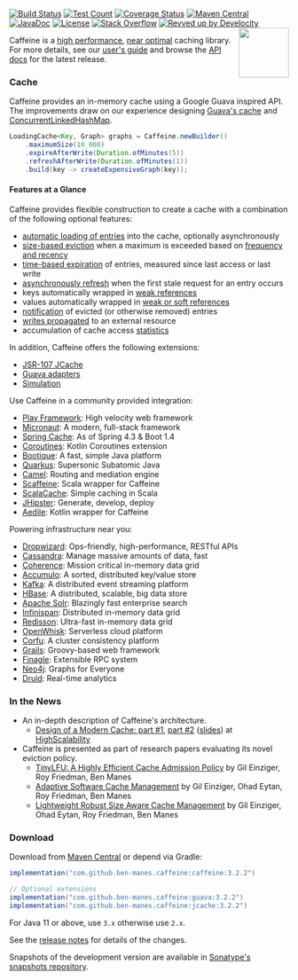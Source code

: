 [![Build Status](https://github.com/ben-manes/caffeine/actions/workflows/build.yml/badge.svg?branch=master)](https://github.com/ben-manes/caffeine/actions?query=workflow%3Abuild+branch%3Amaster)
[![Test Count](https://gist.githubusercontent.com/ben-manes/c20eb418f0e0bd6dfe1c25beb35faae4/raw/badge.svg)](https://github.com/ben-manes/caffeine/actions?query=workflow%3Abuild+branch%3Amaster)
[![Coverage Status](https://img.shields.io/coveralls/ben-manes/caffeine.svg?color=31c653)](https://coveralls.io/r/ben-manes/caffeine?branch=master)
[![Maven Central](https://img.shields.io/maven-central/v/com.github.ben-manes.caffeine/caffeine?color=31c653&label=maven%20central)](https://central.sonatype.com/artifact/com.github.ben-manes.caffeine/caffeine)
[![JavaDoc](https://www.javadoc.io/badge/com.github.ben-manes.caffeine/caffeine.svg?color=31c653)](http://www.javadoc.io/doc/com.github.ben-manes.caffeine/caffeine)
[![License](https://img.shields.io/:license-apache-31c653.svg)](http://www.apache.org/licenses/LICENSE-2.0.html)
[![Stack Overflow](https://img.shields.io/:stack%20overflow-caffeine-31c653.svg)](http://stackoverflow.com/questions/tagged/caffeine)
[![Revved up by Develocity](https://img.shields.io/badge/Revved%20up%20by-Develocity-06A0CE?logo=Gradle&labelColor=02303A)](https://caffeine.gradle-enterprise.cloud/scans)
<a href="https://github.com/ben-manes/caffeine/wiki">
<img align="right" height="90px" src="https://raw.githubusercontent.com/ben-manes/caffeine/master/wiki/logo.png">
</a>

Caffeine is a [high performance][benchmarks], [near optimal][efficiency] caching library. For more
details, see our [user's guide][users-guide] and browse the [API docs][javadoc] for the latest
release.

### Cache

Caffeine provides an in-memory cache using a Google Guava inspired API. The improvements draw on our
experience designing [Guava's cache][guava-cache] and [ConcurrentLinkedHashMap][clhm].

```java
LoadingCache<Key, Graph> graphs = Caffeine.newBuilder()
    .maximumSize(10_000)
    .expireAfterWrite(Duration.ofMinutes(5))
    .refreshAfterWrite(Duration.ofMinutes(1))
    .build(key -> createExpensiveGraph(key));
```

#### Features at a Glance

Caffeine provides flexible construction to create a cache with a combination of the following
optional features:

* [automatic loading of entries][population] into the cache, optionally asynchronously
* [size-based eviction][size] when a maximum is exceeded based on [frequency and recency][efficiency]
* [time-based expiration][time] of entries, measured since last access or last write
* [asynchronously refresh][refresh] when the first stale request for an entry occurs
* keys automatically wrapped in [weak references][reference]
* values automatically wrapped in [weak or soft references][reference]
* [notification][listener] of evicted (or otherwise removed) entries
* [writes propagated][compute] to an external resource
* accumulation of cache access [statistics][statistics]

In addition, Caffeine offers the following extensions:

* [JSR-107 JCache][jsr107]
* [Guava adapters][guava-adapter]
* [Simulation][simulator]

Use Caffeine in a community provided integration:

* [Play Framework][play]: High velocity web framework
* [Micronaut][micronaut]: A modern, full-stack framework
* [Spring Cache][spring]: As of Spring 4.3 & Boot 1.4
* [Coroutines][caffeine-coroutines]: Kotlin Coroutines extension
* [Bootique][bootique]: A fast, simple Java platform
* [Quarkus][quarkus]: Supersonic Subatomic Java
* [Camel][camel]: Routing and mediation engine
* [Scaffeine][scaffeine]: Scala wrapper for Caffeine
* [ScalaCache][scala-cache]: Simple caching in Scala
* [JHipster][jhipster]: Generate, develop, deploy
* [Aedile][aedile]: Kotlin wrapper for Caffeine

Powering infrastructure near you:

* [Dropwizard][dropwizard]: Ops-friendly, high-performance, RESTful APIs
* [Cassandra][cassandra]: Manage massive amounts of data, fast
* [Coherence][coherence]: Mission critical in-memory data grid
* [Accumulo][accumulo]: A sorted, distributed key/value store
* [Kafka][kafka]: A distributed event streaming platform
* [HBase][hbase]: A distributed, scalable, big data store
* [Apache Solr][solr]: Blazingly fast enterprise search
* [Infinispan][infinispan]: Distributed in-memory data grid
* [Redisson][redisson]: Ultra-fast in-memory data grid
* [OpenWhisk][open-whisk]: Serverless cloud platform
* [Corfu][corfu]: A cluster consistency platform
* [Grails][grails]: Groovy-based web framework
* [Finagle][finagle]: Extensible RPC system
* [Neo4j][neo4j]: Graphs for Everyone
* [Druid][druid]: Real-time analytics

### In the News

* An in-depth description of Caffeine's architecture.
  * [Design of a Modern Cache: part #1][modern-cache-1], [part #2][modern-cache-2]
    ([slides][modern-cache-slides]) at [HighScalability][]
* Caffeine is presented as part of research papers evaluating its novel eviction policy.
  * [TinyLFU: A Highly Efficient Cache Admission Policy][tinylfu]
    by Gil Einziger, Roy Friedman, Ben Manes
  * [Adaptive Software Cache Management][adaptive-tinylfu]
    by Gil Einziger, Ohad Eytan, Roy Friedman, Ben Manes
  * [Lightweight Robust Size Aware Cache Management][size-tinylfu]
    by Gil Einziger, Ohad Eytan, Roy Friedman, Ben Manes

### Download

Download from [Maven Central][maven] or depend via Gradle:

```gradle
implementation("com.github.ben-manes.caffeine:caffeine:3.2.2")

// Optional extensions
implementation("com.github.ben-manes.caffeine:guava:3.2.2")
implementation("com.github.ben-manes.caffeine:jcache:3.2.2")
```

For Java 11 or above, use `3.x` otherwise use `2.x`.

See the [release notes][releases] for details of the changes.

Snapshots of the development version are available in
[Sonatype's snapshots repository][snapshots].

[benchmarks]: https://github.com/ben-manes/caffeine/wiki/Benchmarks
[users-guide]: https://github.com/ben-manes/caffeine/wiki
[javadoc]: http://www.javadoc.io/doc/com.github.ben-manes.caffeine/caffeine
[guava-cache]: https://github.com/google/guava/wiki/CachesExplained
[clhm]: https://github.com/ben-manes/concurrentlinkedhashmap
[population]: https://github.com/ben-manes/caffeine/wiki/Population
[size]: https://github.com/ben-manes/caffeine/wiki/Eviction#size-based
[time]: https://github.com/ben-manes/caffeine/wiki/Eviction#time-based
[refresh]: https://github.com/ben-manes/caffeine/wiki/Refresh
[reference]: https://github.com/ben-manes/caffeine/wiki/Eviction#reference-based
[listener]: https://github.com/ben-manes/caffeine/wiki/Removal
[compute]: https://github.com/ben-manes/caffeine/wiki/Compute
[statistics]: https://github.com/ben-manes/caffeine/wiki/Statistics
[simulator]: https://github.com/ben-manes/caffeine/wiki/Simulator
[guava-adapter]: https://github.com/ben-manes/caffeine/wiki/Guava
[jsr107]: https://github.com/ben-manes/caffeine/wiki/JCache
[maven]: https://maven-badges.herokuapp.com/maven-central/com.github.ben-manes.caffeine/caffeine
[releases]: https://github.com/ben-manes/caffeine/releases
[snapshots]: https://central.sonatype.org/publish/publish-portal-snapshots/#consuming-snapshot-releases-for-your-project
[efficiency]: https://github.com/ben-manes/caffeine/wiki/Efficiency
[tinylfu]: https://dl.acm.org/doi/10.1145/3149371?cid=99659224047
[adaptive-tinylfu]: https://dl.acm.org/doi/10.1145/3274808.3274816?cid=99659224047
[size-tinylfu]: https://dl.acm.org/doi/10.1145/3507920?cid=99659224047
[modern-cache-1]: http://highscalability.com/blog/2016/1/25/design-of-a-modern-cache.html
[modern-cache-2]: http://highscalability.com/blog/2019/2/25/design-of-a-modern-cachepart-deux.html
[modern-cache-slides]: https://docs.google.com/presentation/d/1NlDxyXsUG1qlVHMl4vsUUBQfAJ2c2NsFPNPr2qymIBs
[HighScalability]: http://highscalability.com
[spring]: https://docs.spring.io/spring/docs/current/spring-framework-reference/integration.html#cache-store-configuration-caffeine
[scala-cache]: https://github.com/cb372/scalacache
[scaffeine]: https://github.com/blemale/scaffeine
[kafka]: https://kafka.apache.org
[hbase]: https://hbase.apache.org
[cassandra]: http://cassandra.apache.org
[solr]: https://solr.apache.org/
[infinispan]: https://infinispan.org
[neo4j]: https://github.com/neo4j/neo4j
[finagle]: https://github.com/twitter/finagle
[druid]: https://druid.apache.org/docs/latest/configuration/index.html#cache-configuration
[jhipster]: https://www.jhipster.tech/
[open-whisk]: https://openwhisk.apache.org/
[camel]: https://github.com/apache/camel/blob/master/components/camel-caffeine/src/main/docs/caffeine-cache-component.adoc
[coherence]: https://docs.oracle.com/en/middleware/standalone/coherence/14.1.1.2206/develop-applications/implementing-storage-and-backing-maps.html#GUID-260228C2-371A-4B91-9024-8D6514DD4B78
[corfu]: https://github.com/CorfuDB/CorfuDB
[micronaut]: https://docs.micronaut.io/latest/guide/index.html#caching
[play]: https://www.playframework.com/documentation/latest/JavaCache
[redisson]: https://github.com/redisson/redisson
[accumulo]: https://accumulo.apache.org
[dropwizard]: https://www.dropwizard.io
[grails]: https://grails.org
[quarkus]: https://quarkus.io
[aedile]: https://github.com/sksamuel/aedile
[bootique]: https://bootique.io/
[caffeine-coroutines]: https://github.com/be-hase/caffeine-coroutines
